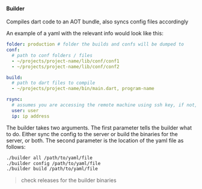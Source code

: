 #### Builder

Compiles dart code to an AOT bundle, also syncs config files accordingly

An example of a yaml with the relevant info would look like this:

```yaml
folder: production # folder the builds and confs will be dumped to
conf:
  # path to conf folders / files
  - ~/projects/project-name/lib/conf/conf1
  - ~/projects/project-name/lib/conf/conf2

build:
  # path to dart files to compile
  - ~/projects/project-name/bin/main.dart, program-name

rsync:
  # assumes you are accessing the remote machine using ssh key, if not, this will fail
  user: user
  ip: ip address
```

The builder takes two arguments. The first parameter tells the builder what to do. Either sync the config to the server or build the binaries for the server, or both. The second parameter is the location of the yaml file as follows:

```bash
./builder all /path/to/yaml/file
./builder config /path/to/yaml/file
./builder build /path/to/yaml/file
```

> check releases for the builder binaries